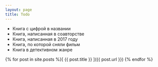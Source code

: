 ```yaml
---
layout: page
title: Todo
---
```

- Книга с цифрой в названии
- Книга, написанная в соавторстве 
- Книга, написанная в 2017 году 
- Книга, по которой сняли фильм 
- Книга в детективном жанре

{% for post in site.posts %}[ {{ post.title }} ]({{ post.url }}) 
{% endfor %}
